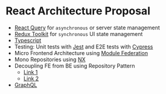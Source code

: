 # React Architecture Proposal

 - [React Query](https://react-query.tanstack.com/) for `asynchronous` or server state management
 - [Redux Toolkit](https://redux-toolkit.js.org/) for `synchronous` UI state management 
 - [Typescript](https://www.typescriptlang.org/)
 - Testing: Unit tests with [Jest](https://jestjs.io/es-ES/) and E2E tests with [Cypress](https://www.cypress.io/)
 - Micro Frontend Architecture using [Module Federation](https://survivejs.com/webpack/output/module-federation/)
 - Mono Repositories using [NX](https://nx.dev/)
 - Decoupling FE from BE using Repository Pattern
   - [Link 1](https://www.benlugavere.com/architecture/repositories/data/2019/10/27/understanding-repositories.html)
   - [Link 2](https://medium.com/@pererikbergman/repository-design-pattern-e28c0f3e4a30)
 - [GraphQL](https://graphql.org/)
